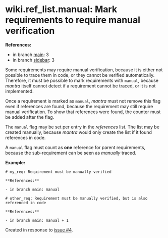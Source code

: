 # wiki.ref_list.manual: Mark requirements to require manual verification

**References:**

- in branch [main](https://github.com/mhatzl/mantra/tree/main): 3
- in branch [sidebar](https://github.com/mhatzl/mantra/tree/sidebar): 3

Some requirements may require manual verification, because it is either not possible to trace them in code,
or they cannot be verified automatically.
Therefore, it must be possible to mark requirements with `manual`, because *mantra* itself cannot detect
if a requirement cannot be traced, or it is not implemented.

Once a requirement is marked as `manual`, *mantra* must not remove this flag even if references are found,
because the requirement may still require manual verification.
To show that references were found, the counter must be added after the flag.

The `manual` flag may be set per entry in the *references* list.
The list may be created manually, because *mantra* would only create the list if it found references in code. 

A `manual` flag must count as **one** reference for parent requirements,
because the sub-requirement can be seen as *manually* traced.

**Example:**

```
# my_req: Requirement must be manually verified

**References:**

- in branch main: manual

# other_req: Requirement must be manually verified, but is also referenced in code

**References:**

- in branch main: manual + 1
```

Created in response to [issue #4](https://github.com/mhatzl/mantra/issues/4).

